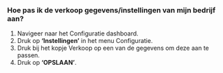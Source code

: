 ### Hoe pas ik de verkoop gegevens/instellingen van mijn bedrijf aan?
1.	Navigeer naar het Configuratie dashboard.
2.	Druk op **‘Instellingen’** in het menu Configuratie. 
3.	Druk bij het kopje Verkoop op een van de gegevens om deze aan te passen.
4.	Druk op **‘OPSLAAN’**.
